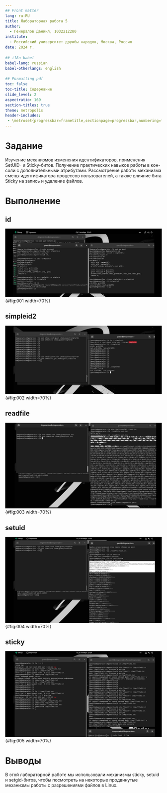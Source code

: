 ```yaml
---
## Front matter
lang: ru-RU
title: Лабораторная работа 5
author:
  - Генералов Даниил, 1032212280
institute:
  - Российский университет дружбы народов, Москва, Россия
date: 2024 г.

## i18n babel
babel-lang: russian
babel-otherlangs: english

## Formatting pdf
toc: false
toc-title: Содержание
slide_level: 2
aspectratio: 169
section-titles: true
theme: metropolis
header-includes:
 - \metroset{progressbar=frametitle,sectionpage=progressbar,numbering=fraction}
---
```


# Задание

Изучение механизмов изменения идентификаторов, применения
SetUID- и Sticky-битов. Получение практических навыков работы в кон-
соли с дополнительными атрибутами. Рассмотрение работы механизма
смены идентификатора процессов пользователей, а также влияние бита
Sticky на запись и удаление файлов.

# Выполнение

## id
![id](../report/image/Screenshot_0001.png){#fig:001 width=70%}

## simpleid2
![simpleid2](../report/image/Screenshot_0002.png){#fig:002 width=70%}

## readfile
![readfile](../report/image/Screenshot_0003.png){#fig:003 width=70%}

## setuid
![setuid](../report/image/Screenshot_0004.png){#fig:004 width=70%}

## sticky
![sticky](../report/image/Screenshot_0005.png){#fig:005 width=70%}


# Выводы

В этой лабораторной работе мы использовали механизмы sticky, setuid и setgid-битов,
чтобы посмотреть на некоторые продвинутые механизмы работы с разрешениями файлов в Linux.